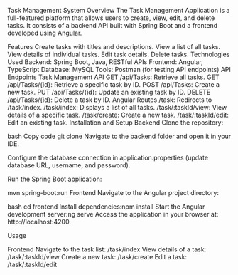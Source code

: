 Task Management System
Overview
The Task Management Application is a full-featured platform that allows users to create, view, edit, and delete tasks. It consists of a backend API built with Spring Boot and a frontend developed using Angular.

Features
Create tasks with titles and descriptions.
View a list of all tasks.
View details of individual tasks.
Edit task details.
Delete tasks.
Technologies Used
Backend: Spring Boot, Java, RESTful APIs
Frontend: Angular, TypeScript
Database: MySQL
Tools: Postman (for testing API endpoints)
API Endpoints
Task Management API
GET /api/Tasks: Retrieve all tasks.
GET /api/Tasks/{id}: Retrieve a specific task by ID.
POST /api/Tasks: Create a new task.
PUT /api/Tasks/{id}: Update an existing task by ID.
DELETE /api/Tasks/{id}: Delete a task by ID.
Angular Routes
/task: Redirects to /task/index.
/task/index: Displays a list of all tasks.
/task/:taskId/view: View details of a specific task.
/task/create: Create a new task.
/task/:taskId/edit: Edit an existing task.
Installation and Setup
Backend
Clone the repository:

bash
Copy code
git clone <repository-url>
Navigate to the backend folder and open it in your IDE.

Configure the database connection in application.properties (update database URL, username, and password).

Run the Spring Boot application:

mvn spring-boot:run
Frontend
Navigate to the Angular project directory:

bash cd frontend
Install dependencies:npm install
Start the Angular development server:ng serve
Access the application in your browser at: http://localhost:4200.

Usage

Frontend
Navigate to the task list: /task/index
View details of a task: /task/:taskId/view
Create a new task: /task/create
Edit a task: /task/:taskId/edit

